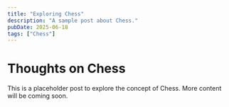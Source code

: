 ```yaml
---
title: "Exploring Chess"
description: "A sample post about Chess."
pubDate: 2025-06-18
tags: ["Chess"]
---
```


# Thoughts on Chess

This is a placeholder post to explore the concept of Chess. More content will be coming soon.
